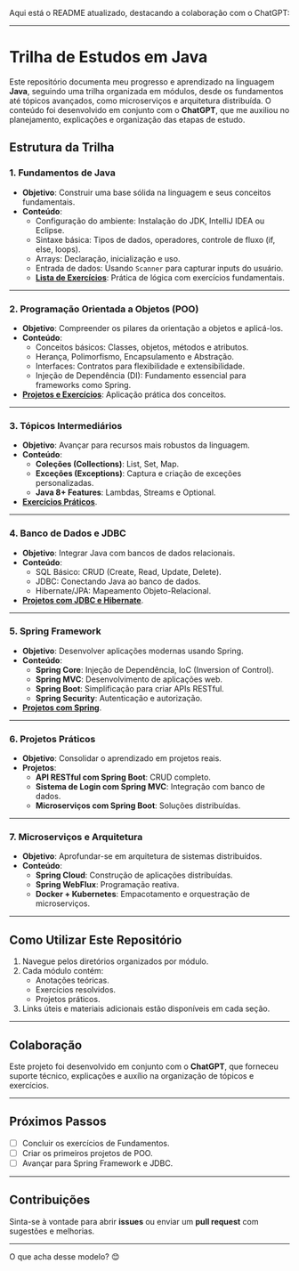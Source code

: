Aqui está o README atualizado, destacando a colaboração com o ChatGPT:

---

# **Trilha de Estudos em Java**

Este repositório documenta meu progresso e aprendizado na linguagem **Java**, seguindo uma trilha organizada em módulos, desde os fundamentos até tópicos avançados, como microserviços e arquitetura distribuída. O conteúdo foi desenvolvido em conjunto com o **ChatGPT**, que me auxiliou no planejamento, explicações e organização das etapas de estudo.

## **Estrutura da Trilha**

### **1. Fundamentos de Java**
- **Objetivo**: Construir uma base sólida na linguagem e seus conceitos fundamentais.
- **Conteúdo**:
  - Configuração do ambiente: Instalação do JDK, IntelliJ IDEA ou Eclipse.
  - Sintaxe básica: Tipos de dados, operadores, controle de fluxo (if, else, loops).
  - Arrays: Declaração, inicialização e uso.
  - Entrada de dados: Usando `Scanner` para capturar inputs do usuário.
  - **[Lista de Exercícios](link-para-lista)**: Prática de lógica com exercícios fundamentais.
  
---

### **2. Programação Orientada a Objetos (POO)**
- **Objetivo**: Compreender os pilares da orientação a objetos e aplicá-los.
- **Conteúdo**:
  - Conceitos básicos: Classes, objetos, métodos e atributos.
  - Herança, Polimorfismo, Encapsulamento e Abstração.
  - Interfaces: Contratos para flexibilidade e extensibilidade.
  - Injeção de Dependência (DI): Fundamento essencial para frameworks como Spring.
- **[Projetos e Exercícios](link-para-projetos)**: Aplicação prática dos conceitos.

---

### **3. Tópicos Intermediários**
- **Objetivo**: Avançar para recursos mais robustos da linguagem.
- **Conteúdo**:
  - **Coleções (Collections)**: List, Set, Map.
  - **Exceções (Exceptions)**: Captura e criação de exceções personalizadas.
  - **Java 8+ Features**: Lambdas, Streams e Optional.
- **[Exercícios Práticos](link-para-exercicios)**.

---

### **4. Banco de Dados e JDBC**
- **Objetivo**: Integrar Java com bancos de dados relacionais.
- **Conteúdo**:
  - SQL Básico: CRUD (Create, Read, Update, Delete).
  - JDBC: Conectando Java ao banco de dados.
  - Hibernate/JPA: Mapeamento Objeto-Relacional.
- **[Projetos com JDBC e Hibernate](link-para-projetos)**.

---

### **5. Spring Framework**
- **Objetivo**: Desenvolver aplicações modernas usando Spring.
- **Conteúdo**:
  - **Spring Core**: Injeção de Dependência, IoC (Inversion of Control).
  - **Spring MVC**: Desenvolvimento de aplicações web.
  - **Spring Boot**: Simplificação para criar APIs RESTful.
  - **Spring Security**: Autenticação e autorização.
- **[Projetos com Spring](link-para-projetos-spring)**.

---

### **6. Projetos Práticos**
- **Objetivo**: Consolidar o aprendizado em projetos reais.
- **Projetos**:
  - **API RESTful com Spring Boot**: CRUD completo.
  - **Sistema de Login com Spring MVC**: Integração com banco de dados.
  - **Microserviços com Spring Boot**: Soluções distribuídas.

---

### **7. Microserviços e Arquitetura**
- **Objetivo**: Aprofundar-se em arquitetura de sistemas distribuídos.
- **Conteúdo**:
  - **Spring Cloud**: Construção de aplicações distribuídas.
  - **Spring WebFlux**: Programação reativa.
  - **Docker + Kubernetes**: Empacotamento e orquestração de microserviços.

---

## **Como Utilizar Este Repositório**
1. Navegue pelos diretórios organizados por módulo.
2. Cada módulo contém:
   - Anotações teóricas.
   - Exercícios resolvidos.
   - Projetos práticos.
3. Links úteis e materiais adicionais estão disponíveis em cada seção.

---

## **Colaboração**
Este projeto foi desenvolvido em conjunto com o **ChatGPT**, que forneceu suporte técnico, explicações e auxílio na organização de tópicos e exercícios.

---

## **Próximos Passos**
- [ ] Concluir os exercícios de Fundamentos.
- [ ] Criar os primeiros projetos de POO.
- [ ] Avançar para Spring Framework e JDBC.

---

## **Contribuições**
Sinta-se à vontade para abrir **issues** ou enviar um **pull request** com sugestões e melhorias.

---

O que acha desse modelo? 😊
